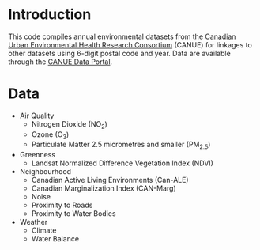 # Introduction
This code compiles annual environmental datasets from the [Canadian Urban Environmental Health Research Consortium](https://canue.ca) (CANUE) for linkages to other datasets using 6-digit postal code and year. Data are available through the [CANUE Data Portal](https://www.canuedata.ca).

# Data
- Air Quality
  - Nitrogen Dioxide (NO<sub>2</sub>)
  - Ozone (O<sub>3</sub>)
  - Particulate Matter 2.5 micrometres and smaller (PM<sub>2.5</sub>)
- Greenness
  - Landsat Normalized Difference Vegetation Index (NDVI)
- Neighbourhood
  - Canadian Active Living Environments (Can-ALE)
  - Canadian Marginalization Index (CAN-Marg)
  - Noise
  - Proximity to Roads
  - Proximity to Water Bodies
- Weather
  - Climate
  - Water Balance
